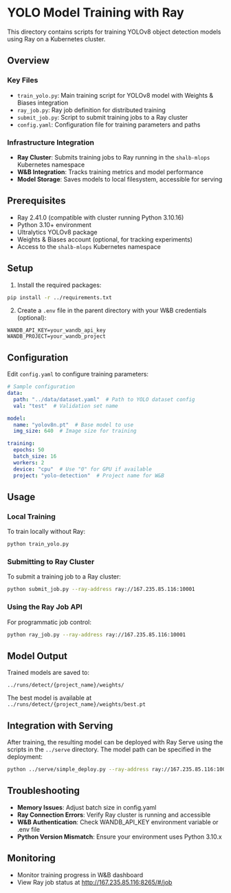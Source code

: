 # YOLO Model Training with Ray

This directory contains scripts for training YOLOv8 object detection models using Ray on a Kubernetes cluster.

## Overview

### Key Files
- `train_yolo.py`: Main training script for YOLOv8 model with Weights & Biases integration
- `ray_job.py`: Ray job definition for distributed training
- `submit_job.py`: Script to submit training jobs to a Ray cluster
- `config.yaml`: Configuration file for training parameters and paths

### Infrastructure Integration
- **Ray Cluster**: Submits training jobs to Ray running in the `shalb-mlops` Kubernetes namespace
- **W&B Integration**: Tracks training metrics and model performance
- **Model Storage**: Saves models to local filesystem, accessible for serving

## Prerequisites

- Ray 2.41.0 (compatible with cluster running Python 3.10.16)
- Python 3.10+ environment
- Ultralytics YOLOv8 package
- Weights & Biases account (optional, for tracking experiments)
- Access to the `shalb-mlops` Kubernetes namespace

## Setup

1. Install the required packages:

```bash
pip install -r ../requirements.txt
```

2. Create a `.env` file in the parent directory with your W&B credentials (optional):

```
WANDB_API_KEY=your_wandb_api_key
WANDB_PROJECT=your_wandb_project
```

## Configuration

Edit `config.yaml` to configure training parameters:

```yaml
# Sample configuration
data:
  path: "../data/dataset.yaml"  # Path to YOLO dataset config
  val: "test"  # Validation set name

model:
  name: "yolov8n.pt"  # Base model to use
  img_size: 640  # Image size for training

training:
  epochs: 50
  batch_size: 16
  workers: 2
  device: "cpu"  # Use "0" for GPU if available
  project: "yolo-detection"  # Project name for W&B
```

## Usage

### Local Training

To train locally without Ray:

```bash
python train_yolo.py
```

### Submitting to Ray Cluster

To submit a training job to a Ray cluster:

```bash
python submit_job.py --ray-address ray://167.235.85.116:10001
```

### Using the Ray Job API

For programmatic job control:

```bash
python ray_job.py --ray-address ray://167.235.85.116:10001
```

## Model Output

Trained models are saved to:

```
../runs/detect/{project_name}/weights/
```

The best model is available at `../runs/detect/{project_name}/weights/best.pt`

## Integration with Serving

After training, the resulting model can be deployed with Ray Serve using the scripts in the `../serve` directory. The model path can be specified in the deployment:

```bash
python ../serve/simple_deploy.py --ray-address ray://167.235.85.116:10001 --model-path ../runs/detect/{project_name}/weights/best.pt
```

## Troubleshooting

- **Memory Issues**: Adjust batch size in config.yaml
- **Ray Connection Errors**: Verify Ray cluster is running and accessible
- **W&B Authentication**: Check WANDB_API_KEY environment variable or .env file
- **Python Version Mismatch**: Ensure your environment uses Python 3.10.x

## Monitoring

- Monitor training progress in W&B dashboard
- View Ray job status at http://167.235.85.116:8265/#/job
